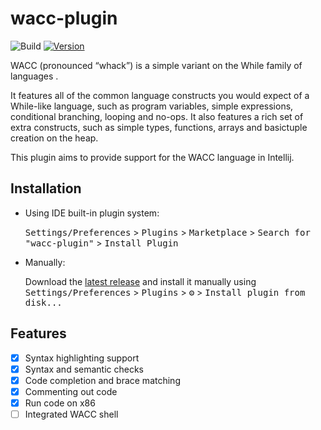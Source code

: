 # wacc-plugin

![Build](https://github.com/danieldeng2/wacc-plugin/workflows/Build/badge.svg)
[![Version](https://img.shields.io/jetbrains/plugin/v/16301.svg)](https://plugins.jetbrains.com/plugin/16301)

<!-- Plugin description -->

WACC (pronounced “whack”) is a simple variant on the While family of languages .  

It features all of the common language constructs you would expect of a While-like language, such as program variables, simple expressions, conditional branching, looping and no-ops.
It also features a rich set of extra constructs, such as simple types, functions, arrays and basictuple creation on the heap.

This plugin aims to provide support for the WACC language in Intellij. 

<!-- Plugin description end -->

## Installation

- Using IDE built-in plugin system:
  
  <kbd>Settings/Preferences</kbd> > <kbd>Plugins</kbd> > <kbd>Marketplace</kbd> > <kbd>Search for "wacc-plugin"</kbd> >
  <kbd>Install Plugin</kbd>
  
- Manually:

  Download the [latest release](https://github.com/danieldeng2/wacc-plugin/releases/latest) and install it manually using
  <kbd>Settings/Preferences</kbd> > <kbd>Plugins</kbd> > <kbd>⚙️</kbd> > <kbd>Install plugin from disk...</kbd>


## Features
- [x] Syntax highlighting support
- [x] Syntax and semantic checks
- [x] Code completion and brace matching
- [x] Commenting out code
- [x] Run code on x86
- [ ] Integrated WACC shell
